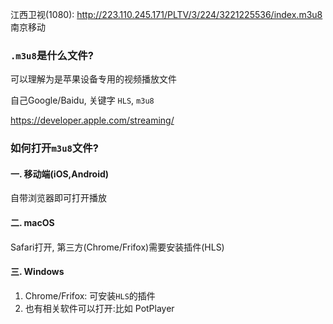 

 江西卫视(1080): http://223.110.245.171/PLTV/3/224/3221225536/index.m3u8 南京移动



### `.m3u8`是什么文件?

可以理解为是苹果设备专用的视频播放文件

自己Google/Baidu, 关键字 `HLS`, `m3u8`

https://developer.apple.com/streaming/










### 如何打开`m3u8`文件?

#### 一. 移动端(iOS,Android)
自带浏览器即可打开播放

#### 二.  macOS
Safari打开, 第三方(Chrome/Frifox)需要安装插件(HLS)

#### 三. Windows
1. Chrome/Frifox: 可安装`HLS`的插件
2. 也有相关软件可以打开:比如 PotPlayer